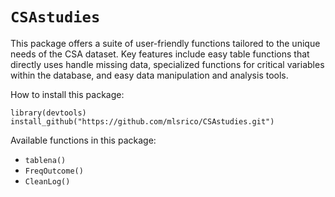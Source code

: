 # `CSAstudies`
This package offers a suite of user-friendly functions tailored to the unique needs of the CSA dataset.
Key features include easy table functions that directly uses handle missing data, specialized functions for 
critical variables within the database, and easy data manipulation and analysis tools.

How to install this package: 
```
library(devtools)
install_github("https://github.com/mlsrico/CSAstudies.git")
```

Available functions in this package: 
- `tablena()`
- `FreqOutcome()`
- `CleanLog()`
